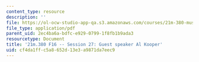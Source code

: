 ```yaml
---
content_type: resource
description: ''
file: https://ol-ocw-studio-app-qa.s3.amazonaws.com/courses/21m-380-music-and-technology-recording-techniques-and-audio-production-fall-2016/cf4da1ffc5a8652d13e3a9871da7eec9_MIT21M_380F16_ses27_note.pdf
file_type: application/pdf
parent_uid: 2ec4ba6a-bdfc-e929-0799-1f8fb1b9ada3
resourcetype: Document
title: '21m.380 F16 -- Session 27: Guest speaker Al Kooper'
uid: cf4da1ff-c5a8-652d-13e3-a9871da7eec9
---
```

